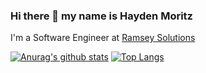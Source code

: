### Hi there 👋 my name is Hayden Moritz
I'm a Software Engineer at [Ramsey Solutions](https://www.ramseyinhouse.com/)

[![Anurag's github stats](https://github-readme-stats.vercel.app/api?username=MoritzHayden&theme=cobalt&show_icons=true)](https://github.com/anuraghazra/github-readme-stats)
[![Top Langs](https://github-readme-stats.vercel.app/api/top-langs/?username=MoritzHayden&layout=compact&theme=cobalt&hide=coffeescript)](https://github.com/anuraghazra/github-readme-stats)




<!--
**MoritzHayden/MoritzHayden** is a ✨ _special_ ✨ repository because its `README.md` (this file) appears on your GitHub profile.

Here are some ideas to get you started:

- 🔭 I’m currently working on ...
- 🌱 I’m currently learning ...
- 👯 I’m looking to collaborate on ...
- 🤔 I’m looking for help with ...
- 💬 Ask me about ...
- 📫 How to reach me: ...
- 😄 Pronouns: ...
- ⚡ Fun fact: ...
-->
